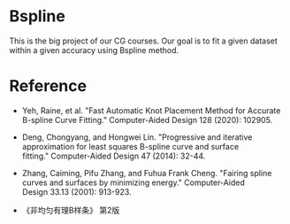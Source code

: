 # Bspline

This is the big project of our CG courses.
Our goal is to fit a given dataset within a given accuracy using Bspline method.




# Reference


* Yeh, Raine, et al. "Fast Automatic Knot Placement Method for Accurate B-spline Curve Fitting." Computer-Aided Design 128 (2020): 102905.

* Deng, Chongyang, and Hongwei Lin. "Progressive and iterative approximation for least squares B-spline curve and surface fitting." Computer-Aided Design 47 (2014): 32-44.

* Zhang, Caiming, Pifu Zhang, and Fuhua Frank Cheng. "Fairing spline curves and surfaces by minimizing energy." Computer-Aided Design 33.13 (2001): 913-923.

* 《非均匀有理B样条》 第2版


